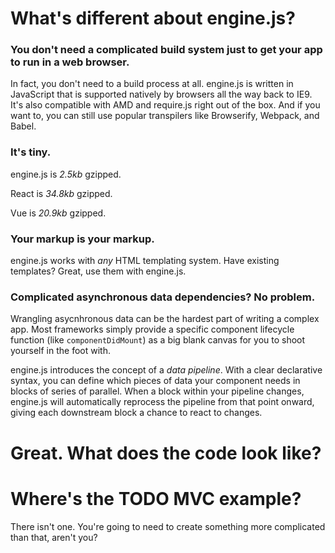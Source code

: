 # What's different about engine.js?

### You don't need a complicated build system just to get your app to run in a web browser.

In fact, you don't need to a build process at all. engine.js is written in JavaScript that is supported natively by browsers all the way back to IE9. It's also compatible with AMD and require.js right out of the box. And if you want to, you can still use popular transpilers like Browserify, Webpack, and Babel.

### It's tiny.

engine.js is _2.5kb_ gzipped.

React is _34.8kb_ gzipped.

Vue is _20.9kb_ gzipped.

### Your markup is your markup.

engine.js works with _any_ HTML templating system. Have existing templates? Great, use them with engine.js.

### Complicated asynchronous data dependencies? No problem.

Wrangling asycnhronous data can be the hardest part of writing a complex app.  Most frameworks simply provide a specific component lifecycle function (like `componentDidMount`) as a big blank canvas for you to shoot yourself in the foot with.

engine.js introduces the concept of a _data pipeline_. With a clear declarative syntax, you can define which pieces of data your component needs in blocks of series of parallel. When a block within your pipeline changes, engine.js will automatically reprocess the pipeline from that point onward, giving each downstream block a chance to react to changes.

# Great. What does the code look like?

# Where's the TODO MVC example?

There isn't one.  You're going to need to create something more complicated than that, aren't you?
